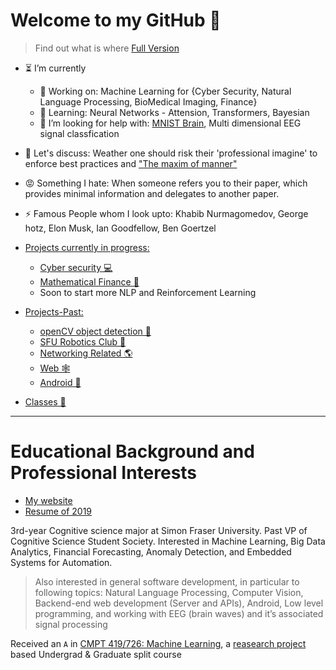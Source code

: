 <!--
Here are some ideas to get you started:
- 🔭 I’m currently working on ...
- 🌱 I’m currently learning ...
- 👯 I’m looking to collaborate on ...
- 🤔 I’m looking for help with ...
- 💬 Ask me about ...
- 📫 How to reach me: ...
- 😄 Pronouns: ...
- ⚡ Fun fact: ...
-->

# Welcome to my GitHub 👋

>Find out what is where [Full Version](https://alik604.github.io/ReadMe/)

-  ⏳ I’m currently
    - 🔭 Working on: Machine Learning for {Cyber Security, Natural Language Processing, BioMedical Imaging, Finance} 
    - 🌱 Learning: Neural Networks - Attension, Transformers, Bayesian 
    - 🤔 I’m looking for help with: [MNIST Brain](https://github.com/alik604/MNIST_Brain), Multi dimensional EEG signal classfication
- 💬 Let's discuss: Weather one should risk their 'professional imagine' to enforce best practices and ["The maxim of manner"](https://www.sas.upenn.edu/~haroldfs/dravling/grice.html)
- 😡 Something I hate: When someone refers you to their paper, which provides minimal information and delegates to another paper.
- ⚡ Famous People whom I look upto: Khabib Nurmagomedov, George hotz, Elon Musk, Ian Goodfellow, Ben Goertzel

- [Projects currently in progress:](https://github.com/alik604/alik604/blob/master/README_FULL.md#personal-projects---currently)
  * [Cyber security 💻](https://github.com/alik604/alik604/blob/master/README_FULL.md#cybersecurity) 
  * [Mathematical Finance 💸](https://github.com/alik604/mathematical-finance)
  * Soon to start more NLP and Reinforcement Learning 
- [Projects-Past:](https://github.com/alik604/alik604/blob/master/README_FULL.md#projects-past)
  * [openCV object detection 👀](https://github.com/alik604/alik604/blob/master/README_FULL.md#opencv-object-detection)
  * [SFU Robotics Club 🤖](https://github.com/alik604/alik604/blob/master/README_FULL.md#sfu-robotics-club)
  * [Networking Related 🌎](https://github.com/alik604/alik604/blob/master/README_FULL.md#networking-related)
  * [Web 🕸](https://github.com/alik604/alik604/blob/master/README_FULL.md#web)
  * [Android 📱](https://github.com/alik604/alik604/blob/master/README_FULL.md#android)
 - [Classes 🏫](https://github.com/alik604/alik604/blob/master/README_FULL.md#classes)
-----------------------------------

# Educational Background and Professional Interests
* [My website](https://alik604.github.io)
* [Resume of 2019](https://drive.google.com/file/d/1D8D1N0wuCMJyQsq5Z7_SVLk7exKTyh4H/view?usp=sharing)

3rd-year Cognitive science major at Simon Fraser University. Past VP of Cognitive Science Student Society. Interested in Machine Learning, Big Data Analytics, Financial Forecasting, Anomaly Detection, and Embedded Systems for Automation.

> Also interested in general software development, in particular to following topics: Natural Language Processing, Computer Vision, Backend-end web development (Server and APIs), Android, Low level programming, and working with EEG (brain waves) and it’s associated signal processing  

Received an `A` in [CMPT 419/726: Machine Learning](https://coursys.sfu.ca/2020sp-cmpt-726-x1/pages/), a [reasearch project](https://github.com/alik604/CMPT-419/blob/master/ML_final_project%20poster.pdf) based Undergrad & Graduate split course 
